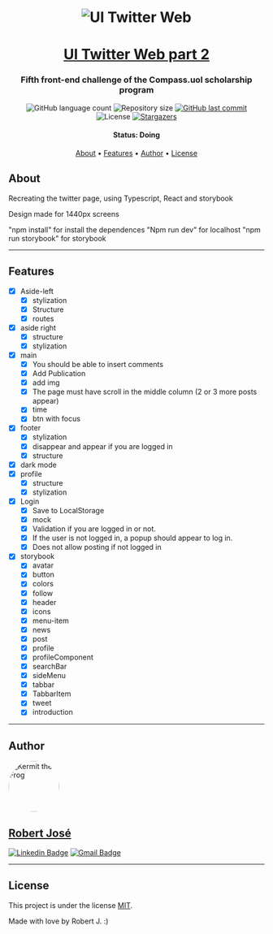 <h1 align="center">
    <img alt="UI Twitter Web" title="#week-planning" src="./src/assets/imgs/readme/twitter.png" />
</h1>

<h1 align="center">
   <a href="#">UI Twitter Web part 2</a>
</h1>

<h3 align="center">
    Fifth front-end challenge of the Compass.uol scholarship program
</h3>

<p align="center">
  <img alt="GitHub language count" src="https://img.shields.io/github/languages/count/KermitTheSapo/compass-front-challenge-twitter">

  <img alt="Repository size" src="https://img.shields.io/github/repo-size/KermitTheSapo/compass-front-challenge-twitter">

  <a href="https://github.com/KermitTheSapo/compass-front-challenge-twitter/commits/master">
    <img alt="GitHub last commit" src="https://img.shields.io/github/last-commit/KermitTheSapo/compass-front-challenge-twitter">
  </a>
    
   <img alt="License" src="https://img.shields.io/badge/license-MIT-brightgreen">
   <a href="https://github.com/KermitTheSapo/compass-front-challenge-twitter/stargazers">
    <img alt="Stargazers" src="https://img.shields.io/github/stars/KermitTheSapo/compass-front-challenge-twitter?style=social">
  </a>

<h4 align="center"> 
	 Status: Doing
</h4>

<p align="center">
 <a href="#about">About</a> •
 <a href="#features">Features</a> •
 <a href="#author">Author</a> • 
 <a href="#user-content-license">License</a>

</p>


## About

Recreating the twitter page, using Typescript, React and storybook

Design made for 1440px screens

"npm install" for install the dependences
"Npm run dev" for localhost
"npm run storybook" for storybook

---

## Features

- [X] Aside-left
  - [X] stylization
  - [X] Structure
  - [X] routes
- [X] aside right
    - [X] structure
    - [X] stylization
- [X] main
    - [X] You should be able to insert comments
    - [X] Add Publication
    - [X] add img
    - [X] The page must have scroll in the middle column (2 or 3 more posts appear)
    - [X] time
    - [X] btn with focus
- [X] footer
    - [X] stylization
    - [X] disappear and appear if you are logged in
    - [X] structure
- [X] dark mode
- [X] profile
    - [X] structure
    - [X] stylization
- [X] Login
    - [X] Save to LocalStorage
    - [X] mock
    - [X] Validation if you are logged in or not.
    - [X] If the user is not logged in, a popup should appear to log in.
    - [X] Does not allow posting if not logged in
- [X] storybook
    - [X] avatar
    - [X] button
    - [X] colors
    - [X] follow
    - [X] header
    - [X] icons
    - [X] menu-item
    - [X] news
    - [X] post
    - [X] profile
    - [X] profileComponent
    - [X] searchBar
    - [X] sideMenu
    - [X] tabbar
    - [X] TabbarItem
    - [X] tweet
    - [X] introduction
  
---

## Author

<a href="#">
 <img style="border-radius: 50%;" src="https://avatars.githubusercontent.com/u/74118301?v=4" width="100px;" alt="Kermit the Frog"/>
<h2>Robert José</h2>

[![Linkedin Badge](https://img.shields.io/badge/-Robert-Jose?style=flat-square&logo=Linkedin&logoColor=white&link=https://www.linkedin.com/in/robertjosé/)](https://www.linkedin.com/in/robertjosé/) 
[![Gmail Badge](https://img.shields.io/badge/-rjsf06@gmail.com-c14438?style=flat-square&logo=Gmail&logoColor=white&link=mailto:tgmarinho@gmail.com)](mailto:rjsf06@gmail.com)

---

## License

This project is under the license [MIT](./LICENSE).

Made with love by Robert J. :)